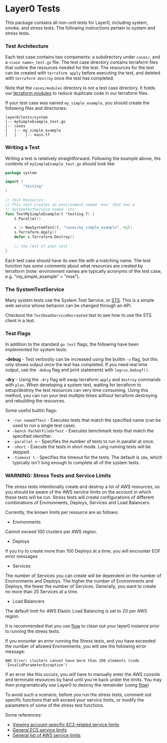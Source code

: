 # Layer0 Tests
This package contains all non-unit tests for Layer0, including system, smoke, and stress tests. 
The following instructions pertain to system and stress tests. 

### Test Architecture
Each test case contains two components: a subdirectory under `cases/`, and a `<case name>_test.go` file.
The test case directory contains terraform files that outline the resources needed for the test. 
The resources for the test can be created with `terraform apply` before executing the test, and deleted with `terraform destroy` once the test has completed.

Note that the `cases/modules` directory is not a test case directory.
It holds our [terraform modules](https://www.terraform.io/docs/modules/usage.html) to reduce duplicate code in our terraform files.

If your test case was named `my_simple_example`, you should create the following files and directories:
```
layer0/tests/system
|-- mySimpleExample_test.go
|-- cases
|   |-- my_simple_example
|   |    |-- main.tf
```

### Writing a Test
Writing a test is relatively straightforward.
Following the example above, the contents of `mySimpleExample_test.go` should look like:
```go
package system

import (
        "testing"
)

// Test Resources:
// This test creates an environment named 'mse' that has a
// SystemTestService named 'sts'
func TestMySimpleExample(t *testing.T) {
    t.Parallel()

    s := NewSystemTest(t, "cases/my_simple_example", nil)
    s.Terraform.Apply()
    defer s.Terraform.Destroy()
 
    // the rest of your test
}
```

Each test case should have its own file with a matching name. 
The test function has some comments about what resources are created by terraform 
(note: environment names are typically acronyms of the test case, e.g. "my_simple_example" = "mse").

### The SystemTestService
Many system tests use the System Test Service, or [STS](https://github.com/quintilesims/sts).
This is a simple web service whose behavior can be changed through an API.

Checkout the `TestDeadServiceRecreated` test to see how to use the STS client in a test. 

### Test Flags
In addition to the standard `go test` flags, the following have been implemented for system tests:

**-debug** - Test verbosity can be increased using the builtin `-v` flag, but this only shows output once the test has completed. 
If you need real time output, use the `-debug` flag and print statements with `logrus.Debugf()`.

**-dry** - Using the `-dry` flag will swap terraform `apply` and `destroy` commands with `plan`.
When developing a system test, waiting for terraform to setup/destroy the test resources can very time consuming. 
Using this method, you can run your test multiple times without terraform destroying and rebuilding the resources.

Some useful builtin flags:
* `-run nameOfTest` - Executes tests that match the specified name (can be used to run a single test case).
* `-bench PathOrFileOrTest` - Executes benchmark tests that match the specified identifier.
* `-parallel n` - Specifies the number of tests to run in parallel at once.
* `-short` - Execute the tests in short mode. Long running tests will be skipped.
* `-timeout t` - Specifies the timeout for the tests. 
The default is `10m`, which typically isn't long enough to complete all of the system tests. 

### WARNING: Stress Tests and Service Limits
The stress tests intentionally create and destroy a lot of AWS resources, so you should be aware of the AWS service limits on the account in which these tests will be run.
Stress tests will create configurations of different combinations of Environments, Deploys, Services and Load Balancers.

Currently, the known limits per resource are as follows:

* Environments

Cannot exceed 100 clusters per AWS region.

* Deploys 

If you try to create more than 100 Deploys at a time, you will encounter EOF error messages

* Services

The number of Services you can create will be dependent on the number of Environments and Deploys. The higher the number of Environments and Deploys, the fewer the number of Services.
Generally, you want to create no more than 25 Services at a time.

* Load Balancers

The default limit for AWS Elastic Load Balancing is set to 20 per AWS region.

It is recommended that you use [flow](https://github.com/quintilesims/layer0/blob/develop/scripts/flow.sh) to clean out your layer0 instance prior to running the stress tests.

If you enounter an error running the Stress tests, and you have exceeded the number of allowed Environments, you will see the following error message:

```
AWS Error: clusters cannot have more than 100 elements (code 'InvalidParameterException')
```

If an error like this occurs, you will have to manually enter the AWS console and terminate resources by hand until you're back under the limits.
You may then programatically use Layer0 to destroy the remainder (using [flow](https://github.com/quintilesims/layer0/blob/develop/scripts/flow.sh))

To avoid such a scenario, before you run the stress tests, comment out specific functions that will exceed your service limits, or modify the parameters of some of the stress test functions.

Some references:
* [Viewing account-specific EC2-related service limits](http://docs.aws.amazon.com/AWSEC2/latest/UserGuide/ec2-resource-limits.html)
* [General ECS service limits](http://docs.aws.amazon.com/AmazonECS/latest/developerguide/service_limits.html)
* [General list of AWS service limits](https://docs.aws.amazon.com/general/latest/gr/aws_service_limits.html)
